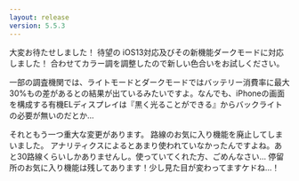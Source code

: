 ```yaml
---
layout: release
version: 5.5.3
---
```


大変お待たせしました！
待望の iOS13対応及びその新機能ダークモードに対応しました！
合わせてカラー調を調整したので新しい色合いをお試しください。

一部の調査機関では、ライトモードとダークモードではバッテリー消費率に最大30%もの差があるとの結果が出ているみたいですよ。なんでも、iPhoneの画面を構成する有機ELディスプレイは『黒く光ることができる』からバックライトの必要が無いのだとか…

それともう一つ重大な変更があります。
路線のお気に入り機能を廃止してしまいました。
アナリティクスによるとあまり使われていなかったんですよね。あと30路線くらいしかありませんし。使っていてくれた方、ごめんなさい…
停留所のお気に入り機能は残してあります！少し見た目が変わってますケドね…！
